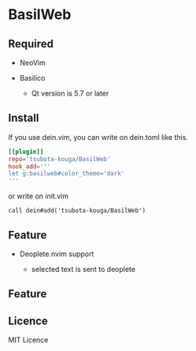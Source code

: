 
# BasilWeb

## Required
* NeoVim

* Basilico
    - Qt version is 5.7 or later

## Install
If you use dein.vim, you can write on dein.toml like this.
```toml
[[plugin]]
repo='tsubota-kouga/BasilWeb'
hook_add='''
let g:basilweb#color_theme='dark'
'''
```
or write on init.vim
```vim
call dein#add('tsubota-kouga/BasilWeb')
```

## Feature

* Deoplete.nvim support

    - selected text is sent to deoplete

## Feature



## Licence

MIT Licence
